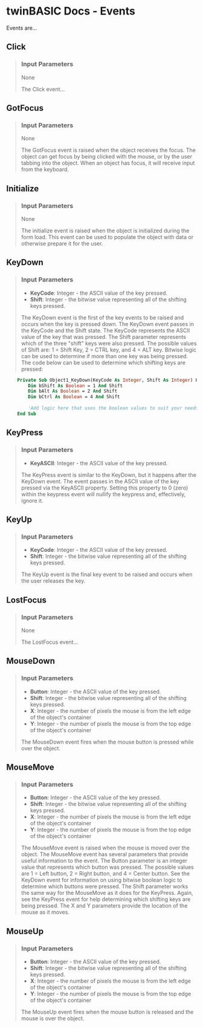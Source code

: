 # twinBASIC Docs - Events #
Events are...

## Click ##
> ### Input Parameters ###
> None
>
> The Click event...
>

## GotFocus ##
> ### Input Parameters ###
> None
>
> The GotFocus event is raised when the object receives the focus. The object can get focus by being clicked with the mouse, or by the user tabbing into the object. When an object has focus, it will receive input from the keyboard.
>

## Initialize ##
> ### Input Parameters ###
> None
>
> The initialize event is raised when the object is initialized during the form load. This event can be used to populate the object with data or otherwise prepare it for the user.
>

## KeyDown ##
> ### Input Parameters ###
> - **KeyCode**: Integer - the ASCII value of the key pressed.
> - **Shift**: Integer - the bitwise value representing all of the shifting keys pressed.
>
> The KeyDown event is the first of the key events to be raised and occurs when the key is pressed down. The KeyDown event passes in the KeyCode and the Shift state. The KeyCode represents the ASCII value of the key that was pressed. The Shift parameter represents which of the three "shift" keys were also pressed. The possible values of Shift are: 1 = Shift Key, 2 = CTRL key, and 4 = ALT key. Bitwise logic can be used to determine if more than one key was being pressed. The code below can be used to determine which shifting keys are pressed:
```vb
    Private Sub Object1_KeyDown(KeyCode As Integer, Shift As Integer) Handles Object1.KeyDown
        Dim bShift As Boolean = 1 And Shift
        Dim bAlt As Boolean = 2 And Shift
        Dim bCtrl As Boolean = 4 And Shift
        
        'Add logic here that uses the boolean values to suit your needs.
    End Sub
```
>

## KeyPress ##
> ### Input Parameters ###
> - **KeyASCII**: Integer - the ASCII value of the key pressed.
>
> The KeyPress event is similar to the KeyDown, but it happens after the KeyDown event. The event passes in the ASCII value of the key pressed via the KeyASCII property. Setting this property to 0 (zero) within the keypress event will nullify the keypress and, effectively, ignore it.
>

## KeyUp ##
> ### Input Parameters ###
> - **KeyCode**: Integer - the ASCII value of the key pressed.
> - **Shift**: Integer - the bitwise value representing all of the shifting keys pressed.
>
> The KeyUp event is the final key event to be raised and occurs when the user releases the key.
>

## LostFocus ##
> ### Input Parameters ###
> None
>
> The LostFocus event...
>

## MouseDown ##
> ### Input Parameters ###
> - **Button**: Integer - the ASCII value of the key pressed.
> - **Shift**: Integer - the bitwise value representing all of the shifting keys pressed.
> - **X**: Integer - the number of pixels the mouse is from the left edge of the object's container
> - **Y**: Integer - the number of pixels the mouse is from the top edge of the object's container
>
> The MouseDown event fires when the mouse button is pressed while over the object.

## MouseMove ##
> ### Input Parameters ###
> - **Button**: Integer - the ASCII value of the key pressed.
> - **Shift**: Integer - the bitwise value representing all of the shifting keys pressed.
> - **X**: Integer - the number of pixels the mouse is from the left edge of the object's container
> - **Y**: Integer - the number of pixels the mouse is from the top edge of the object's container
>
> The MouseMove event is raised when the mouse is moved over the object. The MouseMove event has several parameters that provide useful information to the event. The Button parameter is an integer value that represents which button was pressed. The possible values are 1 = Left button, 2 = Right button, and 4 = Center button. See the KeyDown event for information on using bitwise boolean logic to determine which buttons were pressed. The Shift parameter works the same way for the MouseMove as it does for the KeyPress. Again, see the KeyPress event for help determining which shifting keys are being pressed. The X and Y parameters provide the location of the mouse as it moves.
>

## MouseUp ##
> ### Input Parameters ###
> - **Button**: Integer - the ASCII value of the key pressed.
> - **Shift**: Integer - the bitwise value representing all of the shifting keys pressed.
> - **X**: Integer - the number of pixels the mouse is from the left edge of the object's container
> - **Y**: Integer - the number of pixels the mouse is from the top edge of the object's container
>
> The MouseUp event fires when the mouse button is released and the mouse is over the object.
>
